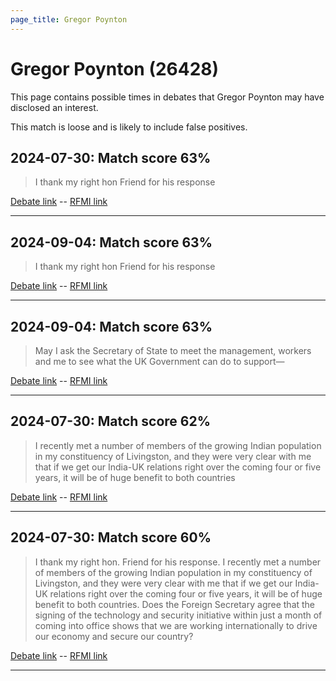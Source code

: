 ```yaml
---
page_title: Gregor Poynton
---
```


# Gregor Poynton  (26428)

This page contains possible times in debates that Gregor Poynton may have disclosed an interest.

This match is loose and is likely to include false positives. 



## 2024-07-30: Match score 63%

>I thank my right hon Friend for his response

[Debate link](https://www.theyworkforyou.com/debates/?id=2024-07-30c.1157.8)  --  [RFMI link](https://www.theyworkforyou.com/mp/26428/register)


---



## 2024-09-04: Match score 63%

>I thank my right hon Friend for his response

[Debate link](https://www.theyworkforyou.com/debates/?id=2024-09-04b.290.4)  --  [RFMI link](https://www.theyworkforyou.com/mp/26428/register)


---



## 2024-09-04: Match score 63%

>May I ask the Secretary of State to meet the management, workers and me to see what the UK Government can do to support—

[Debate link](https://www.theyworkforyou.com/debates/?id=2024-09-04b.290.4)  --  [RFMI link](https://www.theyworkforyou.com/mp/26428/register)


---



## 2024-07-30: Match score 62%

>I recently met a number of members of the growing Indian population in my constituency of Livingston, and they were very clear with me that if we get our India-UK relations right over the coming four or five years, it will be of huge benefit to both countries

[Debate link](https://www.theyworkforyou.com/debates/?id=2024-07-30c.1157.8)  --  [RFMI link](https://www.theyworkforyou.com/mp/26428/register)


---



## 2024-07-30: Match score 60%

>I thank my right hon. Friend for his response. I recently met a number of members of the growing Indian population in my constituency of Livingston, and they were very clear with me that if we get our India-UK relations right over the coming four or five years, it will be of huge benefit to both countries. Does the Foreign Secretary agree that the signing of the technology and security initiative within just a month of coming into office shows that we are working internationally to drive our economy and secure our country?

[Debate link](https://www.theyworkforyou.com/debates/?id=2024-07-30c.1157.8)  --  [RFMI link](https://www.theyworkforyou.com/mp/26428/register)


---

